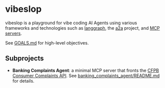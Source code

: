 # vibeslop

vibeslop is a playground for vibe coding AI Agents using various frameworks and technologies such as [langgraph](https://github.com/), the [a2a](https://github.com/) project, and [MCP servers](https://github.com/).

See [GOALS.md](GOALS.md) for high-level objectives.

## Subprojects

- **Banking Complaints Agent**: a minimal MCP server that fronts the [CFPB Consumer Complaints API](https://www.consumerfinance.gov/data-research/consumer-complaints/search/api/v1/). See [banking_complaints_agent/README.md](banking_complaints_agent/README.md) for details.
